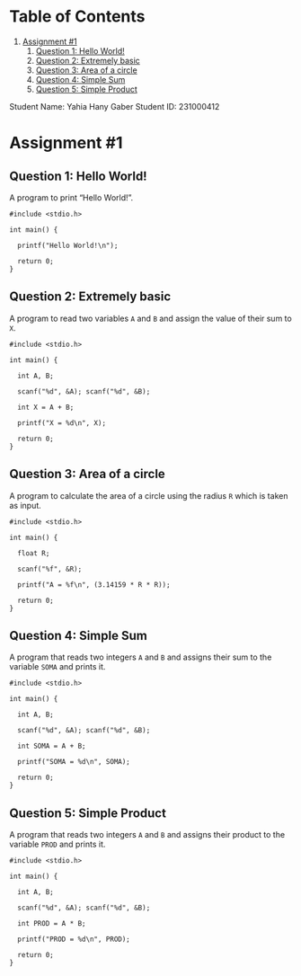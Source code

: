 
# Table of Contents

1.  [Assignment #1](#org02e84ce)
    1.  [Question 1: Hello World!](#orgc982dcc)
    2.  [Question 2: Extremely basic](#org5c58ebd)
    3.  [Question 3: Area of a circle](#orgeb90a7d)
    4.  [Question 4: Simple Sum](#orgf25a2be)
    5.  [Question 5: Simple Product](#orge3fd356)

Student Name: Yahia Hany Gaber
Student ID: 231000412


<a id="org02e84ce"></a>

# Assignment #1


<a id="orgc982dcc"></a>

## Question 1: Hello World!

A program to print &ldquo;Hello World!&rdquo;.

    
    #include <stdio.h>
    
    int main() {
    
      printf("Hello World!\n");
    
      return 0;
    }


<a id="org5c58ebd"></a>

## Question 2: Extremely basic

A program to read two variables `A` and `B` and assign the value of their sum to `X`.

    
    #include <stdio.h>
    
    int main() {
    
      int A, B;
    
      scanf("%d", &A); scanf("%d", &B);
    
      int X = A + B;
    
      printf("X = %d\n", X);
    
      return 0;
    }


<a id="orgeb90a7d"></a>

## Question 3: Area of a circle

A program to calculate the area of a circle using the radius `R` which is taken as input.

    
    #include <stdio.h>
    
    int main() {
    
      float R;
    
      scanf("%f", &R);
    
      printf("A = %f\n", (3.14159 * R * R));
    
      return 0;
    }


<a id="orgf25a2be"></a>

## Question 4: Simple Sum

A program that reads two integers `A` and `B` and assigns their sum to the variable `SOMA` and prints it.

    
    #include <stdio.h>
    
    int main() {
    
      int A, B;
    
      scanf("%d", &A); scanf("%d", &B);
    
      int SOMA = A + B;
    
      printf("SOMA = %d\n", SOMA);
    
      return 0;
    }


<a id="orge3fd356"></a>

## Question 5: Simple Product

A program that reads two integers `A` and `B` and assigns their product to the variable `PROD` and prints it.

    
    #include <stdio.h>
    
    int main() {
    
      int A, B;
    
      scanf("%d", &A); scanf("%d", &B);
    
      int PROD = A * B;
    
      printf("PROD = %d\n", PROD);
    
      return 0;
    }

